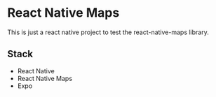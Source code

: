# React Native Maps

This is just a react native project to test the react-native-maps library.

## Stack

- React Native
- React Native Maps
- Expo

